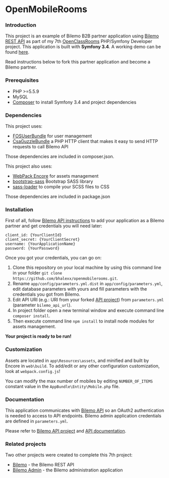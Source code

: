 # OpenMobileRooms

### Introduction
This project is an example of Bilemo B2B partner application using [Bilemo REST API][1] as part of my 7th [OpenClassRooms](https://openclassrooms.com/) PHP/Symfony Developer project. This application is built with **Symfony 3.4**. A working demo can be found [here](https://www.openmobilerooms.bhalexx.me).

Read instructions below to fork this partner application and become a Bilemo partner.

### Prerequisites
- PHP >=5.5.9
- MySQL
- [Composer][2] to install Symfony 3.4 and project dependencies

### Dependencies
This project uses:
- [FOSUserBundle][3] for user management
- [CsaGuzzleBundle][4] a PHP HTTP client that makes it easy to send HTTP requests to call Bilemo API

Those dependencies are included in composer.json.

This project also uses:
- [WebPack Encore][5] for assets management
- [bootstrap-sass][6] Bootstrap SASS library
- [sass-loader][7] to compile your SCSS files to CSS

Those dependencies are included in package.json

### Installation
First of all, follow [Bilemo API instructions][8] to add your application as a Bilemo partner and get credentials you will need later:
```
client_id: {YourClientId}
client_secret: {YourClientSecret}
username: {YourApplicationName}
password: {YourPassword}
```
Once you got your credentials, you can go on:

1. Clone this repository on your local machine by using this command line in your folder `git clone https://github.com/bhalexx/openmobilerooms.git`.
2. Rename `app/config/parameters.yml.dist` in `app/config/parameters.yml`, edit database parameters with yours and fill parameters with the credentials you got from Bilemo.
3. Edit API URI (e.g.: URI from your forked [API project][1]) from `parameters.yml` (parameter `bilemo_api_url`).
5. In project folder open a new terminal window and execute command line `composer install`.
6. Then execute command line `npm install` to install node modules for assets management.

**Your project is ready to be run!**

### Customization
Assets are located in `app\Resources\assets`, and minified and built by Encore in `web\build`. To add/edit or any other configuration customization, look at `webpack.config.js`!

You can modify the max number of mobiles by editing `NUMBER_OF_ITEMS` constant value in the `AppBundle\Entity\Mobile.php` file.

### Documentation
This application communicates with [Bilemo API][1] so an OAuth2 authentication is needed to access to API endpoints. Bilemo admin application credentials are defined in `parameters.yml`.

Please refer to [Bilemo API project][1] and [API documentation][9].

### Related projects
Two other projects were created to complete this 7th project:
- [Bilemo][10] - the Bilemo REST API
- [Bilemo Admin][11] - the Bilemo administration application

[1]: https://github.com/bhalexx/bilemo
[2]: https://getcomposer.org/
[3]: https://github.com/FriendsOfSymfony/FOSUserBundle
[4]: https://github.com/csarrazi/CsaGuzzleBundle
[5]: https://github.com/symfony/webpack-encore
[6]: https://github.com/twbs/bootstrap-sass
[7]: https://github.com/webpack-contrib/sass-loader
[8]: https://github.com/bhalexx/bilemo#authentication-to-access-api
[9]: https://github.com/bhalexx/bilemo#documentation
[10]: https://github.com/bhalexx/bilemo
[11]: https://github.com/bhalexx/bilemo_admin
